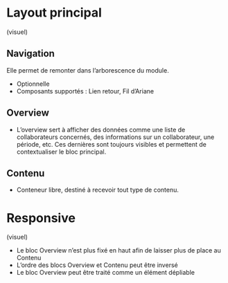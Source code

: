 # Layout principal

(visuel)

## Navigation
Elle permet de remonter dans l’arborescence du module.
- Optionnelle
- Composants supportés : Lien retour, Fil d’Ariane

## Overview
- L’overview sert à afficher des données comme une liste de collaborateurs concernés, des informations sur un collaborateur, une période, etc. Ces dernières sont toujours visibles et permettent de contextualiser le bloc principal.

## Contenu
- Conteneur libre, destiné à recevoir tout type de contenu.

# Responsive

(visuel)

- Le bloc Overview n’est plus fixé en haut afin de laisser plus de place au Contenu
- L’ordre des blocs Overview et Contenu peut être inversé
- Le bloc Overview peut être traité comme un élément dépliable
